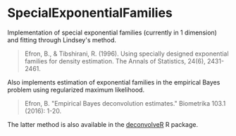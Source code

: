 # SpecialExponentialFamilies

Implementation of special exponential families (currently in 1 dimension) and fitting through Lindsey's method.

> Efron, B., & Tibshirani, R. (1996). Using specially designed exponential families for density estimation. The Annals of Statistics, 24(6), 2431-2461.

Also implements estimation of exponential families in the empirical Bayes problem using regularized maximum likelihood.

> Efron, B. "Empirical Bayes deconvolution estimates." Biometrika 103.1 (2016): 1-20.

The latter method is also available in the [deconvolveR](https://github.com/bnaras/deconvolveR) R package.